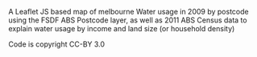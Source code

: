 A Leaflet JS based map of melbourne Water usage in 2009 by postcode using the FSDF ABS Postcode layer, as well as 2011 ABS Census data to explain water usage by income and land size (or household density)

Code is copyright CC-BY 3.0
